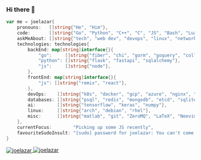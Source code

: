 ### Hi there 👋

```go
var me = joelazar{
    pronouns:   []string{"He", "Him"},
    code:       []string{"Go", "Python", "C++", "C", "JS", "Bash", "Lua"},
    askMeAbout: []string{"tech", "web dev", "devops", "linux", "networking"},
    technologies: technologies{
        backEnd: map[string]interface{}{
            "go":     []string{"fiber", "chi", "gorm", "goquery", "colly"},
            "python": []string{"flask", "fastapi", "sqlalchemy"},
            "js":     []string{"node"},
        },
        frontEnd: map[string]interface{}{
            "js": []string{"remix", "react"},
        },
        devOps:    []string{"k8s", "docker", "gcp", "azure", "nginx", "GitlabCI", "CircleCI", "Github Actions"},
        databases: []string{"psql", "redis", "mongodb", "etcd", "sqlite"},
        ai:        []string{"tensorflow", "keras", "numpy"},
        linux:     []string{"arch", "debian", "rhel"},
        misc:      []string{"matlab", "git", "ZeroMQ", "LaTeX", "Neovim"},
    },
    currentFocus:        "Picking up some JS recently",
    favouriteSudoInsult: "[sudo] password for joelazar: You can't come in. Our tiger has got flu",
}
```

<a href="https://github.com/anuraghazra/github-readme-stats">
  <img align="center" src="https://github-readme-stats.vercel.app/api?username=joelazar&show_icons=true&theme=dracula&count_private=true&include_all_commits=true" alt="joelazar" />
</a>
<a href="https://github.com/anuraghazra/github-readme-stats">
  <img align="top" src="https://github-readme-stats.vercel.app/api/top-langs/?username=joelazar&show_icons=true&theme=dracula&hide=matlab,css,html" alt="joelazar" />
</a>
